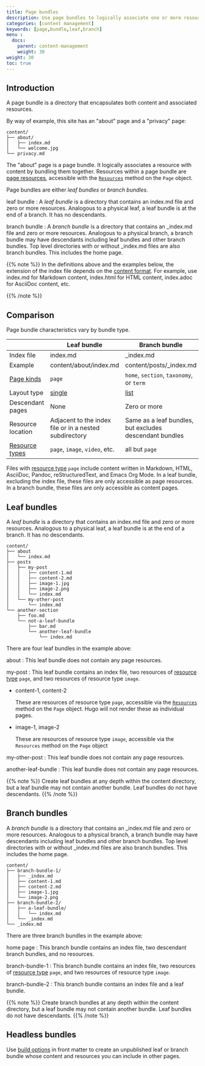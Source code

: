```yaml
---
title: Page bundles
description: Use page bundles to logically associate one or more resources with content.
categories: [content management]
keywords: [page,bundle,leaf,branch]
menu :
  docs:
    parent: content-management
    weight: 30
weight: 30
toc: true
---
```


## Introduction

A page bundle is a directory that encapsulates both content and associated resources.

By way of example, this site has an "about" page and a "privacy" page:

```text
content/
├── about/
│   ├── index.md
│   └── welcome.jpg
└── privacy.md
```

The "about" page is a page bundle. It logically associates a resource with content by bundling them together. Resources within a page bundle are [page resources], accessible with the [`Resources`] method on the `Page` object.

Page bundles are either _leaf bundles_ or _branch bundles_.

leaf bundle
: A _leaf bundle_ is a directory that contains an index.md file and zero or more resources. Analogous to a physical leaf, a leaf bundle is at the end of a branch. It has no descendants.

branch bundle
: A _branch bundle_ is a directory that contains an _index.md file and zero or more resources. Analogous to a physical branch, a branch bundle may have descendants including leaf bundles and other branch bundles. Top level directories with or without _index.md files are also branch bundles. This includes the home page.

{{% note %}}
In the definitions above and the examples below, the extension of the index file depends on the [content format]. For example, use index.md for Markdown content, index.html for HTML content, index.adoc for AsciiDoc content, etc.

[content format]: /getting-started/glossary/#content-format
{{% /note %}}

## Comparison

Page bundle characteristics vary by bundle type.

|                     | Leaf bundle                                             | Branch bundle                                           |
|---------------------|---------------------------------------------------------|---------------------------------------------------------|
| Index file          | index.md                                                | _index.md                                               |
| Example             | content/about/index.md                                  | content/posts/_index.md                                 |
| [Page kinds]        | `page`                                                  | `home`, `section`, `taxonomy`, or `term`                |
| Layout type         | [single]                                                | [list]                                                  |
| Descendant pages    | None                                                    | Zero or more                                            |
| Resource location   | Adjacent to the index file or in a nested subdirectory  | Same as a leaf bundles, but excludes descendant bundles |
| [Resource types]    | `page`, `image`, `video`, etc.                          | all but `page`                                          |

Files with [resource type] `page` include content written in Markdown, HTML, AsciiDoc, Pandoc, reStructuredText, and Emacs Org Mode. In a leaf bundle, excluding the index file, these files are only accessible as page resources. In a branch bundle, these files are only accessible as content pages.

## Leaf bundles

A _leaf bundle_ is a directory that contains an index.md file and zero or more resources. Analogous to a physical leaf, a leaf bundle is at the end of a branch. It has no descendants.

```text
content/
├── about
│   └── index.md
├── posts
│   ├── my-post
│   │   ├── content-1.md
│   │   ├── content-2.md
│   │   ├── image-1.jpg
│   │   ├── image-2.png
│   │   └── index.md
│   └── my-other-post
│       └── index.md
└── another-section
    ├── foo.md
    └── not-a-leaf-bundle
        ├── bar.md
        └── another-leaf-bundle
            └── index.md
```

There are four leaf bundles in the example above:

about
: This leaf bundle does not contain any page resources.

my-post
: This leaf bundle contains an index file, two resources of [resource type] `page`, and two resources of resource type `image`.

- content-1, content-2

  These are resources of resource type `page`, accessible via the [`Resources`] method on the `Page` object. Hugo will not render these as individual pages.

- image-1, image-2

  These are resources of resource type `image`, accessible via the `Resources` method on the `Page` object

my-other-post
: This leaf bundle does not contain any page resources.

another-leaf-bundle
: This leaf bundle does not contain any page resources.

{{% note %}}
Create leaf bundles at any depth within the content directory, but a leaf bundle may not contain another bundle. Leaf bundles do not have descendants.
{{% /note %}}

## Branch bundles

A _branch bundle_ is a directory that contains an _index.md file and zero or more resources. Analogous to a physical branch, a branch bundle may have descendants including leaf bundles and other branch bundles. Top level directories with or without _index.md files are also branch bundles. This includes the home page.

```text
content/
├── branch-bundle-1/
│   ├── _index.md
│   ├── content-1.md
│   ├── content-2.md
│   ├── image-1.jpg
│   └── image-2.png
├── branch-bundle-2/
│   ├── a-leaf-bundle/
│   │   └── index.md
│   └── _index.md
└── _index.md
```

There are three branch bundles in the example above:

home page
: This branch bundle contains an index file, two descendant branch bundles, and no resources.

branch-bundle-1
:  This branch bundle contains an index file, two resources of [resource type] `page`, and two resources of resource type `image`.

branch-bundle-2
: This branch bundle contains an index file and a leaf bundle.

{{% note %}}
Create branch bundles at any depth within the content directory, but a leaf bundle may not contain another bundle. Leaf bundles do not have descendants.
{{% /note %}}


## Headless bundles

Use [build options] in front matter to create an unpublished leaf or branch bundle whose content and resources you can include in other pages.

[`Resources`]: /methods/page/resources/
[build options]: content-management/build-options/
[list]: /templates/lists/
[page kinds]: /getting-started/glossary/#page-kind
[page resources]: /content-management/page-resources/
[resource type]: /getting-started/glossary/#resource-type
[resource types]: /getting-started/glossary/#resource-type
[single]: /templates/single-page-templates/
